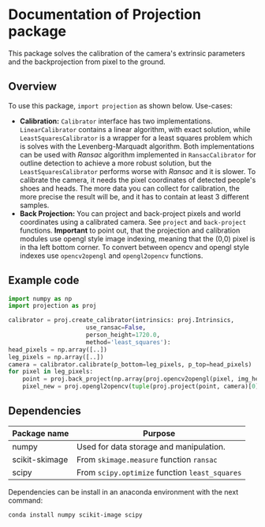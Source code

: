 # Documentation of Projection package

This package solves the calibration of the camera's extrinsic parameters
and the backprojection from pixel to the ground.

## Overview

To use this package, `import projection` as shown below.
Use-cases:
- **Calibration:** `Calibrator` interface has two implementations. `LinearCalibrator` contains a linear algorithm,
with exact solution, while `LeastSquaresCalibrator` is a wrapper for a least squares problem which is solves with the 
Levenberg-Marquadt algorithm. Both implementations can be used with *Ransac* algorithm implemented in `RansacCalibrator`
for outline detection to achieve a more robust solution, but the `LeastSquaresCalibrator` performs worse with *Ransac*
and it is slower. To calibrate the camera, it needs the pixel coordinates of detected people's shoes and heads.
The more data you can collect for calibration, the more precise the result will be, and it has to contain at least
3 different samples.
- **Back Projection:** You can project and back-project pixels and world coordinates using a calibrated camera.
See `project` and `back-project` functions. **Important** to point out, that the projection and calibration modules use
opengl style image indexing, meaning that the (0,0) pixel is in tha left bottom corner. To convert between opencv and
opengl style indexes use `opencv2opengl` and `opengl2opencv` functions.

## Example code

```python
import numpy as np
import projection as proj

calibrator = proj.create_calibrator(intrinsics: proj.Intrinsics,
                      use_ransac=False,
                      person_height=1720.0,
                      method='least_squares'):
head_pixels = np.array([..])
leg_pixels = np.array([..])
camera = calibrator.calibrate(p_bottom=leg_pixels, p_top=head_pixels)
for pixel in leg_pixels:
    point = proj.back_project(np.array(proj.opencv2opengl(pixel, img_height)), camera)
    pixel_new = proj.opengl2opencv(tuple(proj.project(point, camera)[0]), img_height)
```

## Dependencies

| Package name      | Purpose                                           |
|-------------------|---------------------------------------------------|
|   numpy           |    Used for data storage and manipulation.        |
|   scikit-skimage  |    From `skimage.measure` function `ransac`       |
|   scipy           |    From `scipy.optimize` function `least_squares` |

Dependencies can be install in an anaconda environment with the next command:
```commandline
conda install numpy scikit-image scipy
```
